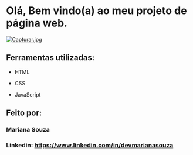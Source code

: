 # Olá, Bem vindo(a) ao meu projeto de página web.

[![Capturar.jpg](https://i.postimg.cc/cCPcZCmN/Capturar.jpg)](https://postimg.cc/D4dGP2HC)


## Ferramentas utilizadas:

* HTML

* CSS

* JavaScript

## Feito por:

### Mariana Souza

### Linkedin: https://www.linkedin.com/in/devmarianasouza
